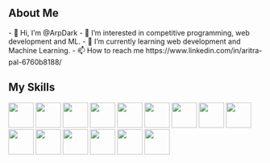 <h2>About Me</h2>
- 👋 Hi, I’m @ArpDark
- 👀 I’m interested in competitive programming, web development and ML.
- 🌱 I’m currently learning web development and Machine Learning.
<!-- - 💞️ I’m looking to collaborate on ... -->
- 📫 How to reach me https://www.linkedin.com/in/aritra-pal-6760b8188/

<h2>My Skills</h2>
<div>
  <img src="https://cdn.jsdelivr.net/gh/devicons/devicon@latest/icons/html5/html5-original-wordmark.svg" width="50" height="50" />
  <img src="https://cdn.jsdelivr.net/gh/devicons/devicon@latest/icons/css3/css3-original-wordmark.svg" width="50" height="50" />
  <img src="https://cdn.jsdelivr.net/gh/devicons/devicon@latest/icons/materialui/materialui-original.svg" width="50" height="50" />
  <img src="https://cdn.jsdelivr.net/gh/devicons/devicon@latest/icons/tailwindcss/tailwindcss-plain-wordmark.svg" width="50" height="50" />        
  <img src="https://cdn.jsdelivr.net/gh/devicons/devicon@latest/icons/javascript/javascript-original.svg" width="50" height="50" />
  <img src="https://cdn.jsdelivr.net/gh/devicons/devicon@latest/icons/react/react-original-wordmark.svg" width="50" height="50" />
  <img src="https://cdn.jsdelivr.net/gh/devicons/devicon@latest/icons/nodejs/nodejs-original-wordmark.svg" width="50" height="50" />
  <img src="https://cdn.jsdelivr.net/gh/devicons/devicon@latest/icons/express/express-original-wordmark.svg" width="50" height="50"  />
  <img src="https://cdn.jsdelivr.net/gh/devicons/devicon@latest/icons/cplusplus/cplusplus-original.svg" width="50" height="50" />
  <img src="https://cdn.jsdelivr.net/gh/devicons/devicon@latest/icons/python/python-original.svg" width="50" height="50" />
  <img src="https://cdn.jsdelivr.net/gh/devicons/devicon@latest/icons/java/java-original.svg" width="50" height="50" />
  <img src="https://cdn.jsdelivr.net/gh/devicons/devicon@latest/icons/mongodb/mongodb-original-wordmark.svg" width="50" height="50" />
  <img src="https://cdn.jsdelivr.net/gh/devicons/devicon@latest/icons/mongoose/mongoose-original-wordmark.svg" width="50" height="50" />
  <img src="https://cdn.jsdelivr.net/gh/devicons/devicon@latest/icons/git/git-original-wordmark.svg" width="50" height="50" />
  <img src="https://cdn.jsdelivr.net/gh/devicons/devicon@latest/icons/github/github-original-wordmark.svg" width="50" height="50" />
</div>
          
            
          
<!---
ArpDark/ArpDark is a ✨ special ✨ repository because its `README.md` (this file) appears on your GitHub profile.
You can click the Preview link to take a look at your changes.
--->
